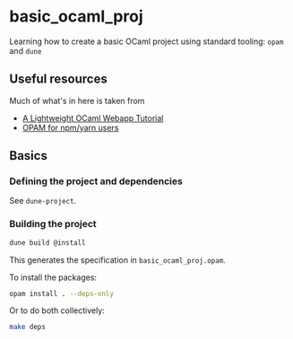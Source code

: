 # basic_ocaml_proj

Learning how to create a basic OCaml project using standard tooling: `opam` and `dune`

## Useful resources

Much of what's in here is taken from

- [A Lightweight OCaml Webapp Tutorial](https://shonfeder.gitlab.io/ocaml_webapp/)
- [OPAM for npm/yarn users](https://ocamlverse.github.io/content/opam_npm.html)

## Basics

### Defining the project and dependencies

See `dune-project`.

### Building the project

```bash
dune build @install
```

This generates the specification in `basic_ocaml_proj.opam`.

To install the packages:

```bash
opam install . --deps-only
```

Or to do both collectively:

```bash
make deps
```
